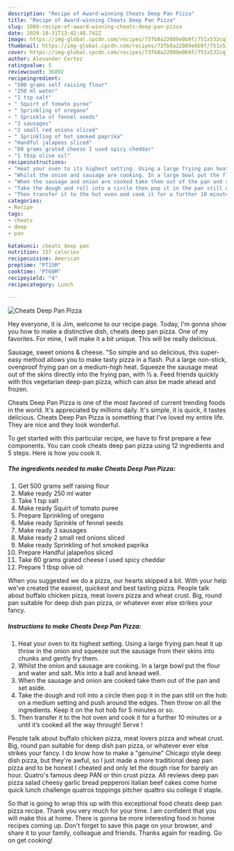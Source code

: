 ```yaml
---
description: "Recipe of Award-winning Cheats Deep Pan Pizza"
title: "Recipe of Award-winning Cheats Deep Pan Pizza"
slug: 1080-recipe-of-award-winning-cheats-deep-pan-pizza
date: 2020-10-31T13:42:48.742Z
image: https://img-global.cpcdn.com/recipes/73fb8a22089e0b9f/751x532cq70/cheats-deep-pan-pizza-recipe-main-photo.jpg
thumbnail: https://img-global.cpcdn.com/recipes/73fb8a22089e0b9f/751x532cq70/cheats-deep-pan-pizza-recipe-main-photo.jpg
cover: https://img-global.cpcdn.com/recipes/73fb8a22089e0b9f/751x532cq70/cheats-deep-pan-pizza-recipe-main-photo.jpg
author: Alexander Cortez
ratingvalue: 5
reviewcount: 36892
recipeingredient:
- "500 grams self raising flour"
- "250 ml water"
- "1 tsp salt"
- " Squirt of tomato puree"
- " Sprinkling of oregano"
- " Sprinkle of fennel seeds"
- "3 sausages"
- "2 small red onions sliced"
- " Sprinkling of hot smoked paprika"
- "Handful jalapeos sliced"
- "60 grams grated cheese I used spicy cheddar"
- "1 tbsp olive oil"
recipeinstructions:
- "Heat your oven to its highest setting. Using a large frying pan heat it up throw in the onion and squeeze out the sausage from their skins into chunks and gently fry them."
- "Whilst the onion and sausage are cooking. In a large bowl put the flour and water and salt. Mix into a ball and knead well."
- "When the sausage and onion are cooked take them out of the pan and set aside."
- "Take the dough and roll into a circle then pop it in the pan still on the hob on a medium setting and push around the edges. Then throw on all the ingredients. Keep it on the hot hob for 5 minutes or so."
- "Then transfer it to the hot oven and cook it for a further 10 minutes or a until it’s cooked all the way through! Serve !"
categories:
- Recipe
tags:
- cheats
- deep
- pan

katakunci: cheats deep pan 
nutrition: 157 calories
recipecuisine: American
preptime: "PT15M"
cooktime: "PT60M"
recipeyield: "4"
recipecategory: Lunch

---
```



![Cheats Deep Pan Pizza](https://img-global.cpcdn.com/recipes/73fb8a22089e0b9f/751x532cq70/cheats-deep-pan-pizza-recipe-main-photo.jpg)

Hey everyone, it is Jim, welcome to our recipe page. Today, I'm gonna show you how to make a distinctive dish, cheats deep pan pizza. One of my favorites. For mine, I will make it a bit unique. This will be really delicious.

Sausage, sweet onions &amp; cheese. &#34;So simple and so delicious, this super-easy method allows you to make tasty pizza in a flash. Put a large non-stick, ovenproof frying pan on a medium-high heat. Squeeze the sausage meat out of the skins directly into the frying pan, with ½ a. Feed friends quickly with this vegetarian deep-pan pizza, which can also be made ahead and frozen.

Cheats Deep Pan Pizza is one of the most favored of current trending foods in the world. It's appreciated by millions daily. It's simple, it is quick, it tastes delicious. Cheats Deep Pan Pizza is something that I've loved my entire life. They are nice and they look wonderful.


To get started with this particular recipe, we have to first prepare a few components. You can cook cheats deep pan pizza using 12 ingredients and 5 steps. Here is how you cook it.

<!--inarticleads1-->

##### The ingredients needed to make Cheats Deep Pan Pizza:

1. Get 500 grams self raising flour
1. Make ready 250 ml water
1. Take 1 tsp salt
1. Make ready  Squirt of tomato puree
1. Prepare  Sprinkling of oregano
1. Make ready  Sprinkle of fennel seeds
1. Make ready 3 sausages
1. Make ready 2 small red onions sliced
1. Make ready  Sprinkling of hot smoked paprika
1. Prepare Handful jalapeños sliced
1. Take 60 grams grated cheese I used spicy cheddar
1. Prepare 1 tbsp olive oil


When you suggested we do a pizza, our hearts skipped a bit. With your help we&#39;ve created the easiest, quickest and best tasting pizza. People talk about buffalo chicken pizza, meat lovers pizza and wheat crust. Big, round pan suitable for deep dish pan pizza, or whatever ever else strikes your fancy. 

<!--inarticleads2-->

##### Instructions to make Cheats Deep Pan Pizza:

1. Heat your oven to its highest setting. Using a large frying pan heat it up throw in the onion and squeeze out the sausage from their skins into chunks and gently fry them.
1. Whilst the onion and sausage are cooking. In a large bowl put the flour and water and salt. Mix into a ball and knead well.
1. When the sausage and onion are cooked take them out of the pan and set aside.
1. Take the dough and roll into a circle then pop it in the pan still on the hob on a medium setting and push around the edges. Then throw on all the ingredients. Keep it on the hot hob for 5 minutes or so.
1. Then transfer it to the hot oven and cook it for a further 10 minutes or a until it’s cooked all the way through! Serve !


People talk about buffalo chicken pizza, meat lovers pizza and wheat crust. Big, round pan suitable for deep dish pan pizza, or whatever ever else strikes your fancy. I do know how to make a &#34;genuine&#34; Chicago style deep dish pizza, but they&#39;re awful, so I just made a more traditional deep pan pizza and to be honest I cheated and only let the dough rise for barely an hour. Quatro&#39;s famous deep PAN or thin crust pizza. All reviews deep pan pizza salad cheesy garlic bread pepperoni italian beef cakes come home quick lunch challenge quatros toppings pitcher quattro siu college il staple. 

So that is going to wrap this up with this exceptional food cheats deep pan pizza recipe. Thank you very much for your time. I am confident that you will make this at home. There is gonna be more interesting food in home recipes coming up. Don't forget to save this page on your browser, and share it to your family, colleague and friends. Thanks again for reading. Go on get cooking!
